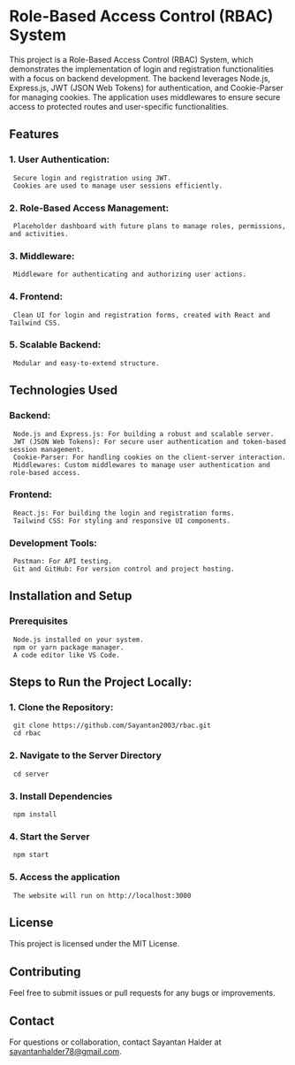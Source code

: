 # Role-Based Access Control (RBAC) System
This project is a Role-Based Access Control (RBAC) System, which demonstrates the implementation of login and registration functionalities with a focus on backend development. The backend leverages Node.js, Express.js, JWT (JSON Web Tokens) for authentication, and Cookie-Parser for managing cookies. The application uses middlewares to ensure secure access to protected routes and user-specific functionalities.

## Features
### 1. User Authentication:
     Secure login and registration using JWT.
     Cookies are used to manage user sessions efficiently.
### 2. Role-Based Access Management:
     Placeholder dashboard with future plans to manage roles, permissions, and activities.
### 3. Middleware:
     Middleware for authenticating and authorizing user actions.
### 4. Frontend: 
     Clean UI for login and registration forms, created with React and Tailwind CSS.
### 5. Scalable Backend:
     Modular and easy-to-extend structure.

## Technologies Used
### Backend:
     Node.js and Express.js: For building a robust and scalable server.
     JWT (JSON Web Tokens): For secure user authentication and token-based session management.
     Cookie-Parser: For handling cookies on the client-server interaction.
     Middlewares: Custom middlewares to manage user authentication and role-based access.
### Frontend:
     React.js: For building the login and registration forms.
     Tailwind CSS: For styling and responsive UI components.
### Development Tools:
     Postman: For API testing.
     Git and GitHub: For version control and project hosting.

## Installation and Setup
### Prerequisites
     Node.js installed on your system.
     npm or yarn package manager.
     A code editor like VS Code.

## Steps to Run the Project Locally:
### 1. Clone the Repository:
     git clone https://github.com/Sayantan2003/rbac.git
     cd rbac
### 2. Navigate to the Server Directory
     cd server
### 3. Install Dependencies
     npm install
### 4. Start the Server
     npm start
### 5. Access the application
     The website will run on http://localhost:3000
     
## License
This project is licensed under the MIT License.

## Contributing
Feel free to submit issues or pull requests for any bugs or improvements.

## Contact
For questions or collaboration, contact Sayantan Halder at sayantanhalder78@gmail.com.
